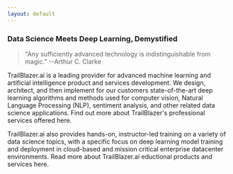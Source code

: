 ```yaml
---
layout: default
---
```


### Data Science Meets Deep Learning, Demystified

> "Any sufficiently advanced technology is indistinguishable from magic." --Arthur C. Clarke
>

TrailBlazer.ai is a leading provider for advanced machine learning and artificial intelligence product and services development. We design, architect, and then implement for our customers state-of-the-art deep learning algorithms and methods used for computer vision, Natural Language Processing (NLP), sentiment analysis, and other related data science applications. Find out more about TrailBlazer's professional services offered here.

TrailBlazer.ai also provides hands-on, instructor-led training on a variety of data science topics, with a specific focus on deep learning model training and deployment in cloud-based and mission critical enterprise datacenter environments. Read more about TrailBlazer.ai eductional products and services here.
